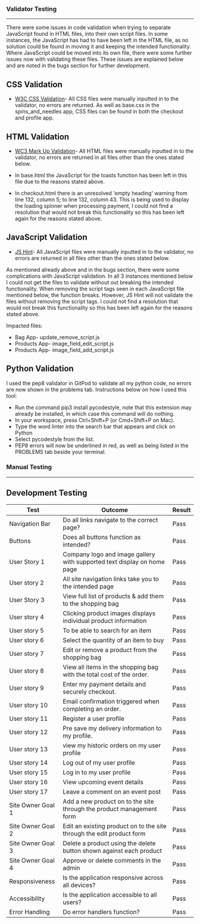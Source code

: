 ### Validator Testing 

***

There were some issues in code validation when trying to separate JavaScript found in HTML files, into their own script files.
In some instances, the JavaScript has had to have been left in the HTML file, as no solution could be found in moving it and keeping the intended functionality. Where JavaScript could be moved into its own file, there were some further issues now with validating these files. These issues are explained below and are noted in the bugs section for further development.

## CSS Validation

- [W3C CSS Validation](https://validator.w3.org/)- All CSS files were manually inputted in to the validator, no errors are returned. As well as base.css in the spins_and_needles app, CSS files can be found in both the checkout and profile app.

## HTML Validation

- [WC3 Mark Up Validation](https://validator.w3.org/)- All HTML files were manually inputted in to the validator, no errors are returned in all files other than the ones stated below.

- In base.html the JavaScript for the toasts function has been left in this file due to the reasons stated above.
- In checkout.html there is an unresolved 'empty heading' warning from line 132, column 5; to line 132, column 43. This is being used to display the loading spinner when processing payment, I could not find a resolution that would not break this functionality so this has been left again for the reasons stated above.

## JavaScript Validation

- [JS Hint](https://jshint.com/)- All JavaScript files were manually inputted in to the validator, no errors are returned in all files other than the ones stated below.

As mentioned already above and in the bugs section, there were some complications with JavaScript validation. In all 3 instances mentioned below I could not get the files to validate without out breaking the intended functionality. When removing the script tags seen in each JavaScript file mentioned below, the function breaks. However, JS Hint will not validate the files without removing the script tags. I could not find a resolution that would not break this functionality so this has been left again for the reasons stated above.

Impacted files:
- Bag App- update_remove_script.js
- Products App- image_field_edit_script.js
- Products App- image_field_add_script.js

## Python Validation

I used the pep8 validator in GitPod to validate all my python code, no errors are now shown in the problems tab. Instructions
below on how I used this tool:

- Run the command pip3 install pycodestyle, note that this extension may already be installed, in which case this command will do nothing.
- In your workspace, press Ctrl+Shift+P (or Cmd+Shift+P on Mac).
- Type the word linter into the search bar that appears and click on Python
- Select pycodestyle from the list.
- PEP8 errors will now be underlined in red, as well as being listed in the PROBLEMS tab beside your terminal.


### Manual Testing

***

## Development Testing

Test            | Outcome                          | Result
--------------- | -------------------------------- | ------------
Navigation Bar | Do all links navigate to the correct page? | Pass 
Buttons | Does all buttons function as intended? | Pass
User Story 1 | Company logo and image gallery with supported text display on home page | Pass
User story 2 | All site navigation links take you to the intended page | Pass
User Story 3 | View full list of products & add them to the shopping bag | Pass
User story 4 | Clicking product images displays individual product information | Pass
User story 5 | To be able to search for an item | Pass
User story 6 | Select the quantity of an item to buy | Pass
User story 7 | Edit or remove a product from the shopping bag | Pass
User story 8 | View all items in the shopping bag with the total cost of the order. | Pass
User story 9 | Enter my payment details and securely checkout. | Pass
User story 10 | Email confirmation triggered when completing an order. | Pass
User story 11 | Register a user profile | Pass
User story 12 | Pre save my delivery information to my profile. | Pass
User story 13 | view my historic orders on my user profile | Pass
User story 14 | Log out of my user profile | Pass
User story 15 | Log in to my user profile | Pass
User story 16 | View upcoming event details | Pass
User story 17 | Leave a comment on an event post | Pass
Site Owner Goal 1 | Add a new product on to the site through the product management form | Pass
Site Owner Goal 2 | Edit an existing product on to the site through the edit product form | Pass
Site Owner Goal 3 | Delete a product using the delete button shown against each product | Pass
Site Owner Goal 4 | Approve or delete comments in the admin | Pass
Responsiveness | Is the application responsive across all devices? | Pass
Accessibility | Is the application accessible to all users? | Pass 
Error Handling | Do error handlers function? | Pass